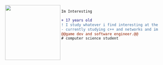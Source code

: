 <img align="left" height="180" src="https://c.tenor.com/Bpbu2-YNL6cAAAAS/hacker-pupper-dog.gif"/>

```diff
Im Interesting

+ 17 years old
! I study whatever i find interesting at the moment
- currently studying c++ and networks and im also fucking around with cumcord
@@game dev and software engineer.@@
# computer science student

```
